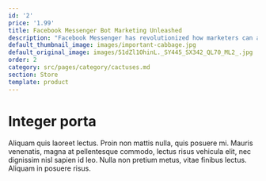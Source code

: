 ```yaml
---
id: '2'
price: '1.99'
title: Facebook Messenger Bot Marketing Unleashed
description: "Facebook Messenger has revolutionized how marketers can access and grow their audience.\_ \_ \_ \_ \_ \_ \_ \_ \_ \_ \_ \_ \_ \_ \_ \_ \_ \_ \_ \_ \_ \_ \_ \_ \_ \_ \_ \_ \_ \_ \_ \_ \_ \_ \_ \_ \_ \_ \_ \_ \_ \_ \_ \_ \_ \_ \_ \_ \_ \_ \_ \_ \_ \_ \_ \_ \_ \_ \_ \_ Whatever your installation is, Facebook Messenger is designed in such a way that it can be automated.\_ \_ \_ \_ \_ \_ \_ \_ \_ \_ \_ \_ \_ \_ \_ \_ \_ \_ \_ \_ \_ \_ \_ \_ \_ \_ \_ \_ \_ \_ \_ \_ \_ \_ \_ \_ \_ \_ \_ \_ \_ \_ \_ \_ \_ \_ \_ \_ \_ \_ \_ \_ \_ \_ \_ \_ \_ \_ \_ \_ \_With this step by step guide...You are going to understand the importance of Facebook Messenger bots.You will learn to take advantage of the Facebook Messenger platform automation features.You will understand how it can help your business."
default_thumbnail_image: images/important-cabbage.jpg
default_original_image: images/51dZl1OhinL._SY445_SX342_QL70_ML2_.jpg
order: 2
category: src/pages/category/cactuses.md
section: Store
template: product
---
```


# Integer porta

Aliquam quis laoreet lectus. Proin non mattis nulla, quis posuere mi. Mauris venenatis, magna at pellentesque commodo, lectus risus vehicula elit, nec dignissim nisl sapien id leo. Nulla non pretium metus, vitae finibus lectus. Aliquam in posuere risus.